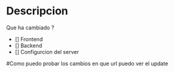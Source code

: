 # Descripcion
Que ha cambiado ?

- [] Frontend
- [] Backend
- [] Configurcion del server

#Como puedo probar los cambios
en que url puedo ver el  update
